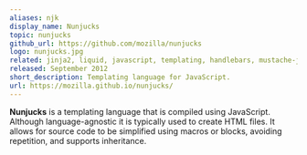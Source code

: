 ```yaml
---
aliases: njk
display_name: Nunjucks
topic: nunjucks
github_url: https://github.com/mozilla/nunjucks
logo: nunjucks.jpg
related: jinja2, liquid, javascript, templating, handlebars, mustache-js, ejs-templates, pug
released: September 2012
short_description: Templating language for JavaScript.
url: https://mozilla.github.io/nunjucks/
---
```

**Nunjucks** is a templating language that is compiled using JavaScript.
Although language-agnostic it is typically used to create HTML files.
It allows for source code to be simplified using macros or blocks, avoiding repetition, and supports inheritance.
